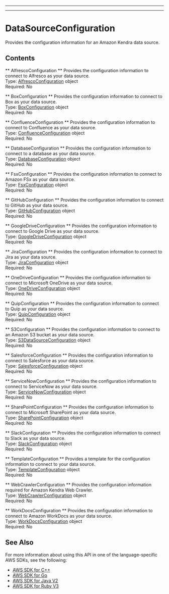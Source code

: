--------

--------

# DataSourceConfiguration<a name="API_DataSourceConfiguration"></a>

Provides the configuration information for an Amazon Kendra data source\.

## Contents<a name="API_DataSourceConfiguration_Contents"></a>

 ** AlfrescoConfiguration **   <a name="Kendra-Type-DataSourceConfiguration-AlfrescoConfiguration"></a>
Provides the configuration information to connect to Alfresco as your data source\.  
Type: [AlfrescoConfiguration](API_AlfrescoConfiguration.md) object  
Required: No

 ** BoxConfiguration **   <a name="Kendra-Type-DataSourceConfiguration-BoxConfiguration"></a>
Provides the configuration information to connect to Box as your data source\.  
Type: [BoxConfiguration](API_BoxConfiguration.md) object  
Required: No

 ** ConfluenceConfiguration **   <a name="Kendra-Type-DataSourceConfiguration-ConfluenceConfiguration"></a>
Provides the configuration information to connect to Confluence as your data source\.  
Type: [ConfluenceConfiguration](API_ConfluenceConfiguration.md) object  
Required: No

 ** DatabaseConfiguration **   <a name="Kendra-Type-DataSourceConfiguration-DatabaseConfiguration"></a>
Provides the configuration information to connect to a database as your data source\.  
Type: [DatabaseConfiguration](API_DatabaseConfiguration.md) object  
Required: No

 ** FsxConfiguration **   <a name="Kendra-Type-DataSourceConfiguration-FsxConfiguration"></a>
Provides the configuration information to connect to Amazon FSx as your data source\.  
Type: [FsxConfiguration](API_FsxConfiguration.md) object  
Required: No

 ** GitHubConfiguration **   <a name="Kendra-Type-DataSourceConfiguration-GitHubConfiguration"></a>
Provides the configuration information to connect to GitHub as your data source\.  
Type: [GitHubConfiguration](API_GitHubConfiguration.md) object  
Required: No

 ** GoogleDriveConfiguration **   <a name="Kendra-Type-DataSourceConfiguration-GoogleDriveConfiguration"></a>
Provides the configuration information to connect to Google Drive as your data source\.  
Type: [GoogleDriveConfiguration](API_GoogleDriveConfiguration.md) object  
Required: No

 ** JiraConfiguration **   <a name="Kendra-Type-DataSourceConfiguration-JiraConfiguration"></a>
Provides the configuration information to connect to Jira as your data source\.  
Type: [JiraConfiguration](API_JiraConfiguration.md) object  
Required: No

 ** OneDriveConfiguration **   <a name="Kendra-Type-DataSourceConfiguration-OneDriveConfiguration"></a>
Provides the configuration information to connect to Microsoft OneDrive as your data source\.  
Type: [OneDriveConfiguration](API_OneDriveConfiguration.md) object  
Required: No

 ** QuipConfiguration **   <a name="Kendra-Type-DataSourceConfiguration-QuipConfiguration"></a>
Provides the configuration information to connect to Quip as your data source\.  
Type: [QuipConfiguration](API_QuipConfiguration.md) object  
Required: No

 ** S3Configuration **   <a name="Kendra-Type-DataSourceConfiguration-S3Configuration"></a>
Provides the configuration information to connect to an Amazon S3 bucket as your data source\.  
Type: [S3DataSourceConfiguration](API_S3DataSourceConfiguration.md) object  
Required: No

 ** SalesforceConfiguration **   <a name="Kendra-Type-DataSourceConfiguration-SalesforceConfiguration"></a>
Provides the configuration information to connect to Salesforce as your data source\.  
Type: [SalesforceConfiguration](API_SalesforceConfiguration.md) object  
Required: No

 ** ServiceNowConfiguration **   <a name="Kendra-Type-DataSourceConfiguration-ServiceNowConfiguration"></a>
Provides the configuration information to connect to ServiceNow as your data source\.  
Type: [ServiceNowConfiguration](API_ServiceNowConfiguration.md) object  
Required: No

 ** SharePointConfiguration **   <a name="Kendra-Type-DataSourceConfiguration-SharePointConfiguration"></a>
Provides the configuration information to connect to Microsoft SharePoint as your data source\.  
Type: [SharePointConfiguration](API_SharePointConfiguration.md) object  
Required: No

 ** SlackConfiguration **   <a name="Kendra-Type-DataSourceConfiguration-SlackConfiguration"></a>
Provides the configuration information to connect to Slack as your data source\.  
Type: [SlackConfiguration](API_SlackConfiguration.md) object  
Required: No

 ** TemplateConfiguration **   <a name="Kendra-Type-DataSourceConfiguration-TemplateConfiguration"></a>
Provides a template for the configuration information to connect to your data source\.  
Type: [TemplateConfiguration](API_TemplateConfiguration.md) object  
Required: No

 ** WebCrawlerConfiguration **   <a name="Kendra-Type-DataSourceConfiguration-WebCrawlerConfiguration"></a>
Provides the configuration information required for Amazon Kendra Web Crawler\.  
Type: [WebCrawlerConfiguration](API_WebCrawlerConfiguration.md) object  
Required: No

 ** WorkDocsConfiguration **   <a name="Kendra-Type-DataSourceConfiguration-WorkDocsConfiguration"></a>
Provides the configuration information to connect to Amazon WorkDocs as your data source\.  
Type: [WorkDocsConfiguration](API_WorkDocsConfiguration.md) object  
Required: No

## See Also<a name="API_DataSourceConfiguration_SeeAlso"></a>

For more information about using this API in one of the language\-specific AWS SDKs, see the following:
+  [AWS SDK for C\+\+](https://docs.aws.amazon.com/goto/SdkForCpp/kendra-2019-02-03/DataSourceConfiguration) 
+  [AWS SDK for Go](https://docs.aws.amazon.com/goto/SdkForGoV1/kendra-2019-02-03/DataSourceConfiguration) 
+  [AWS SDK for Java V2](https://docs.aws.amazon.com/goto/SdkForJavaV2/kendra-2019-02-03/DataSourceConfiguration) 
+  [AWS SDK for Ruby V3](https://docs.aws.amazon.com/goto/SdkForRubyV3/kendra-2019-02-03/DataSourceConfiguration) 
